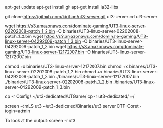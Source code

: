 apt-get update
apt-get install git
apt-get install ia32-libs

git clone https://github.com/kirillian/ut3-server.git ut3-server
cd ut3-server

wget https://s3.amazonaws.com/dominate-gaming/UT3-linux-server-02202008-patch_1_2.bin -O binaries/UT3-linux-server-02202008-patch_1_2.bin
wget https://s3.amazonaws.com/dominate-gaming/UT3-linux-server-04292009-patch_1_3.bin -O binaries/UT3-linux-server-04292009-patch_1_3.bin
wget https://s3.amazonaws.com/dominate-gaming/UT3-linux-server-12172007.bin -O binaries/UT3-linux-server-12172007.bin

chmod +x binaries/UT3-linux-server-12172007.bin
chmod +x binaries/UT3-linux-server-02202008-patch_1_2.bin
chmod +x binaries/UT3-linux-server-04292009-patch_1_3.bin
./binaries/UT3-linux-server-12172007.bin
./binaries/UT3-linux-server-02202008-patch_1_2.bin
./binaries/UT3-linux-server-04292009-patch_1_3.bin

cp -r Config/ ~/ut3-dedicated/UTGame/
cp -r ut3-dedicated/ ~/

screen -dmLS ut3 ~/ut3-dedicated/Binaries/ut3 server CTF-Coret -login=admin

To look at the output:
screen -r ut3
